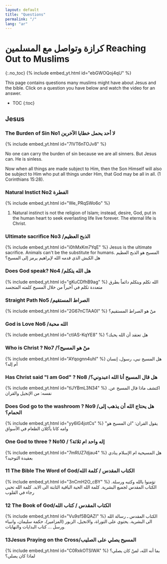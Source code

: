 ```yaml
---
layout: default
title: "Questions"
permalink: "/"
lang: "ar"
---
```


# كرازة وتواصل مع المسلمين Reaching Out to Muslims  
{:.no_toc}
{% include embed_yt.html id="ebGWOQoj4qU" %}


This page contains questions many muslims might have about Jesus and the bible. Click on a question you have below and watch the video for an answer.

* TOC
{:toc}

## Jesus

### The Burden of Sin No1 لا أحد يحمل خطايا الآخرين
{% include embed_yt.html id="7IVT6nTOJv8" %}

No one can carry the burden of sin because we are all sinners. But Jesus can. He is sinless.

Now when all things are made subject to Him, then the Son Himself will also be subject to Him who put all things under Him, that God may be all in all. (1 Corinthians 15:28).

### Natural Instict No2 الفطرة
{% include embed_yt.html id="We_PRqSWo6o" %}

1. Natural instinct is not the religion of Islam; instead, desire, God, put in the human heart to seek everlasting life live forever. The eternal life is Christ.
    
### Ultimate sacrifice No3 /الذبح العظيم
{% include embed_yt.html id="i0hMxKm7YqE" %}
Jesus is the ultimate sacrifice. Animals can't be the substitute for humans.
المسيح هو الذبح العظيم
هل الكبش الذي قدمه الله لإبراهيم يرمز إلى المسيح؟
### Does God speak? No4  /هل الله يتكلم
{% include embed_yt.html id="gKuCDfhB9ag" %}
الله تكلم ويتكلم دائماً بطرق متعددة
تكلم في أخيراً من خلال المسيح كلمته المتجسد
### Straight Path No5  /الصراط المستقيم
{% include embed_yt.html id="2G67nCTAA0I" %}
منْ هو الصراط المستقيم؟
### God is Love No6  /الله محبة
{% include embed_yt.html id="ctlAS-KqYE8" %}
هل تعتقد أن الله يحبك؟
### Who is Christ ? No7 /منْ هو المسيح؟ 
{% include embed_yt.html id="AYqognn4uhI" %}
هل المسيح نبي، رسول، إنسان أم إله؟

### Has Christ said "I am God" ? No8 /هل قال المسيح أنا الله اعبدوني؟
{% include embed_yt.html id="tlJYBmL3N34" %}
.اكتشف ماذا قال المسيح عن نفسه: من الإنجيل والقران

### Does God go to the washroom ? No9 /هل يحتاج الله أن يذهب إلى الحمام؟
{% include embed_yt.html id="yy6lG4jotCs" %}
"يقول القران: "ان المسيح هو وامه كانا يأكلان الطعام في الأسواق

### One God to three ? No10 / إله واحد ام ثلاثة؟
{% include embed_yt.html id="7mRUZ7djau4" %}
هل المسيحية ام الإسلام ينادي بعقيدة التوحيد؟

### 11 The Bible The Word of God/الكتاب المقدس / كلمة الله
{% include embed_yt.html id="3nCmH2O_cBY" %}
تؤمنوا بالله وكتبه ورسلة. الكتاب المقدس لجميع البشرية. كلمة الله الحية الباقية الثابتة الى الابد. كلمة الله تحيي رجاء في القلوب
### 12 The Book of God/الكتاب المقدس / كتاب الله 
{% include embed_yt.html id="Vu9sf5BQAZI" %}
الكتاب المقدس ـ رسالة الله الى البشرية. يحتوي على التوراة، والانجيل، الزبور (المزامير)، حكمة سليمان، وانبياء ورسل ... كتاب البدايات والنهايات.

### 13Jesus Praying on the Cross/المسيح يصلي على الصليب
{% include embed_yt.html id="C0RxkOTSIWA" %}
بما أنه الله، لمنْ كان يصلي؟ لماذا كان يصلي؟ 
